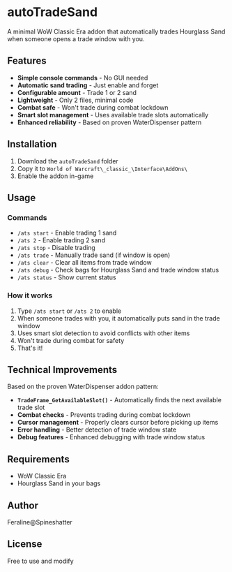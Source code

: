 # autoTradeSand

A minimal WoW Classic Era addon that automatically trades Hourglass Sand when someone opens a trade window with you.

## Features

- **Simple console commands** - No GUI needed
- **Automatic sand trading** - Just enable and forget
- **Configurable amount** - Trade 1 or 2 sand
- **Lightweight** - Only 2 files, minimal code
- **Combat safe** - Won't trade during combat lockdown
- **Smart slot management** - Uses available trade slots automatically
- **Enhanced reliability** - Based on proven WaterDispenser pattern

## Installation

1. Download the `autoTradeSand` folder
2. Copy it to `World of Warcraft\_classic_\Interface\AddOns\`
3. Enable the addon in-game

## Usage

### Commands

- `/ats start` - Enable trading 1 sand
- `/ats 2` - Enable trading 2 sand  
- `/ats stop` - Disable trading
- `/ats trade` - Manually trade sand (if window is open)
- `/ats clear` - Clear all items from trade window
- `/ats debug` - Check bags for Hourglass Sand and trade window status
- `/ats status` - Show current status

### How it works

1. Type `/ats start` or `/ats 2` to enable
2. When someone trades with you, it automatically puts sand in the trade window
3. Uses smart slot detection to avoid conflicts with other items
4. Won't trade during combat for safety
5. That's it!

## Technical Improvements

Based on the proven WaterDispenser addon pattern:

- **`TradeFrame_GetAvailableSlot()`** - Automatically finds the next available trade slot
- **Combat checks** - Prevents trading during combat lockdown
- **Cursor management** - Properly clears cursor before picking up items
- **Error handling** - Better detection of trade window state
- **Debug features** - Enhanced debugging with trade window status

## Requirements

- WoW Classic Era
- Hourglass Sand in your bags

## Author

Feraline@Spineshatter

## License

Free to use and modify